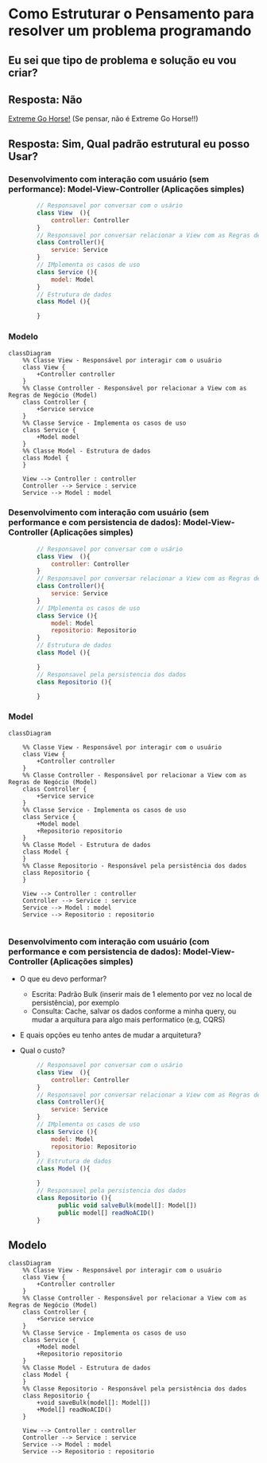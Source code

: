 # Como Estruturar o Pensamento para resolver um problema programando

## Eu sei que tipo de problema e solução eu vou criar?
## Resposta: Não

[Extreme Go Horse!](https://gohorse.com.br/extreme-go-horse-xgh/) (Se pensar, não é Extreme Go Horse!!)
## Resposta: Sim, Qual padrão estrutural eu posso Usar?
     
### Desenvolvimento com interação com usuário (sem performance): Model-View-Controller (Aplicações simples)
```javascript
        // Responsavel por conversar com o usário
        class View  (){
            controller: Controller    
        }
        // Responsavel por conversar relacionar a View com as Regras de Negócio (Model)
        class Controller(){
            service: Service
        }
        // IMplementa os casos de uso
        class Service (){
            model: Model
        }
        // Estrutura de dados
        class Model (){

        }
```
### Modelo

```mermaid
classDiagram
    %% Classe View - Responsável por interagir com o usuário
    class View {
        +Controller controller
    }
    %% Classe Controller - Responsável por relacionar a View com as Regras de Negócio (Model)
    class Controller {
        +Service service
    }
    %% Classe Service - Implementa os casos de uso
    class Service {
        +Model model
    }
    %% Classe Model - Estrutura de dados
    class Model {
    }

    View --> Controller : controller
    Controller --> Service : service
    Service --> Model : model

```

### Desenvolvimento com interação com usuário (sem performance e com persistencia de dados): Model-View-Controller (Aplicações simples)

```js
        // Responsavel por conversar com o usário
        class View  (){
            controller: Controller    
        }
        // Responsavel por conversar relacionar a View com as Regras de Negócio (Model)
        class Controller(){
            service: Service
        }
        // IMplementa os casos de uso
        class Service (){
            model: Model
            repositorio: Repositorio
        }
        // Estrutura de dados
        class Model (){

        }
        // Responsavel pela persistencia dos dados
        class Repositorio (){

        }
```
### Model

```mermaid
classDiagram

    %% Classe View - Responsável por interagir com o usuário
    class View {
        +Controller controller
    }
    %% Classe Controller - Responsável por relacionar a View com as Regras de Negócio (Model)
    class Controller {
        +Service service
    }
    %% Classe Service - Implementa os casos de uso
    class Service {
        +Model model
        +Repositorio repositorio
    }
    %% Classe Model - Estrutura de dados
    class Model {
    }
    %% Classe Repositorio - Responsável pela persistência dos dados
    class Repositorio {
    }

    View --> Controller : controller
    Controller --> Service : service
    Service --> Model : model
    Service --> Repositorio : repositorio


```

### Desenvolvimento com interação com usuário (com performance e com persistencia de dados): Model-View-Controller (Aplicações simples)

* O que eu devo performar? 
    * Escrita: Padrão Bulk (inserir mais de 1 elemento por vez no local de persistência), por exemplo
    * Consulta: Cache, salvar os dados conforme a minha query, ou mudar a arquitura para algo mais performatico (e.g, CQRS)

* E quais opções eu tenho antes de mudar a arquitetura?

* Qual o custo?

```js
        // Responsavel por conversar com o usário
        class View  (){
            controller: Controller    
        }
        // Responsavel por conversar relacionar a View com as Regras de Negócio (Model)
        class Controller(){
            service: Service
        }
        // IMplementa os casos de uso
        class Service (){
            model: Model
            repositorio: Repositorio
        }
        // Estrutura de dados
        class Model (){

        }
        // Responsavel pela persistencia dos dados
        class Repositorio (){
              public void salveBulk(model[]: Model[])  
              public model[] readNoACID()
        }
```
## Modelo
```mermaid
classDiagram
    %% Classe View - Responsável por interagir com o usuário
    class View {
        +Controller controller
    }
    %% Classe Controller - Responsável por relacionar a View com as Regras de Negócio (Model)
    class Controller {
        +Service service
    }
    %% Classe Service - Implementa os casos de uso
    class Service {
        +Model model
        +Repositorio repositorio
    }
    %% Classe Model - Estrutura de dados
    class Model {
    }
    %% Classe Repositorio - Responsável pela persistência dos dados
    class Repositorio {
        +void saveBulk(model[]: Model[])
        +Model[] readNoACID()
    }

    View --> Controller : controller
    Controller --> Service : service
    Service --> Model : model
    Service --> Repositorio : repositorio

```